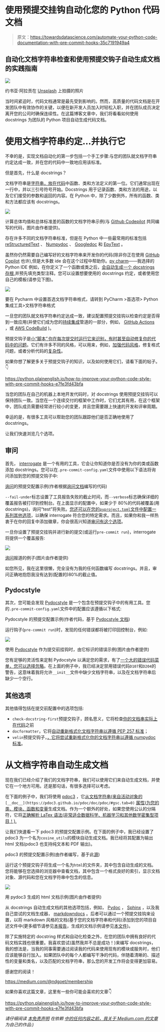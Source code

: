 # 使用预提交挂钩自动化您的 Python 代码文档

> 原文：<https://towardsdatascience.com/automate-your-python-code-documentation-with-pre-commit-hooks-35c7191949a4>

## 自动化文档字符串检查和使用预提交钩子自动生成文档的实践指南

![](img/e11fa8466fd341772d1817f57a9ab608.png)

约书亚·阿拉贡在 [Unsplash](https://unsplash.com?utm_source=medium&utm_medium=referral) 上拍摄的照片

当时间紧迫时，代码文档通常是最先受到影响的。然而，高质量的代码文档是在开发团队中有效协作的关键，以便在新开发人员加入时轻松入职，并在团队成员决定离开您的公司时确保连续性。在这篇博客文章中，我们将看看如何使用 docstrings 为团队的 Python 项目自动生成代码文档。

# 使用文档字符串约定…并执行它

不幸的是，实现文档自动化的第一步包括一个手工步骤:与您的团队就文档字符串约定达成一致，并在您的代码中一致地应用该标准。

但是首先，什么是 docstrings？

文档字符串是[字符串，放在代码](https://peps.python.org/pep-0257/)中函数、类和方法定义的第一位。它们通常出现在一行中，并以三引号符号开始。Docstrings 用于记录函数、类和方法的用途，以及它们接受的参数和返回的内容。在 Python 中，除了少数例外，所有的函数、类和方法都应该有 docstrings。

![](img/9e2c9820e9ad3c549abafa35d740fc2d.png)

计算总体均值和总体标准差的函数的文档字符串示例(与 [Github Codepilot](https://copilot.github.com) 共同编写的代码，图片由作者提供)。

存在许多不同的文档字符串标准，但是在 Python 中一些最常用的标准包括 [reStructuredText](https://peps.python.org/pep-0287/) 、 [Numpydoc](https://numpydoc.readthedocs.io/en/latest/format.html) 、 [Googledoc](https://google.github.io/styleguide/pyguide.html) 和 [EpyText](http://epydoc.sourceforge.net/manual-epytext.html) 。

虽然你仍然需要自己编写好的文档字符串来开发你的代码(除非你正在使用 [GitHub Copilot](https://copilot.github.com) 也许),但是大多数 ide 会在这个过程中帮助你。[py charm](https://www.jetbrains.com/pycharm/)——我选择的 Python IDE 例如，在你定义了一个函数或类之后，[会自动生成一个 docstrings 存根](https://www.jetbrains.com/help/pycharm/using-docstrings-to-specify-types.html),并预先填充类型注释。您可以设置想要使用的 docstrings 约定，或者使用您自己的模板(请参见下图)。

![](img/d86c5b4fdf3e1c37c6a81be44fca2ec0.png)

要在 Pycharm 中设置首选文档字符串格式，请转到 PyCharm >首选项> Python 集成工具>文档字符串格式

一旦您的团队就文档字符串约定达成一致，建议配置预提交挂钩以检查约定是否得到一致应用(并使它们成为您的[持续集成](https://www.atlassian.com/continuous-delivery/continuous-integration)管道的一部分，例如， [GitHub Actions](https://github.com/features/actions) ，或 [AWS CodeBuild](https://aws.amazon.com/codebuild/) )。

预提交钩子是[小“脚本”,你在每次提交时运行它来识别，有时甚至自动修复你的代码中的问题](https://pre-commit.com)。它们有许多不同的风格，可以用来，例如，[加强代码风格](https://python.plainenglish.io/how-to-improve-your-python-code-style-with-pre-commit-hooks-e7fe3fd43bfa)，修复格式问题，或者分析代码的[复杂性](/simplify-your-python-code-automating-code-complexity-analysis-with-wily-5c1e90c9a485)。

如果你想了解更多关于预提交钩子的知识，以及如何使用它们，请看下面的帖子。👇

<https://python.plainenglish.io/how-to-improve-your-python-code-style-with-pre-commit-hooks-e7fe3fd43bfa>  

当您的团队在自己的机器上本地开发代码时，对 docstrings 使用预提交挂钩可以保持团队一致。当您在一个连续交付的框架中工作时，它们尤其有用，在这个框架中，团队成员需要经常进行较小的变更，并且您需要跟上快速的开发和评审周期。

幸运的是，有很多工具可以帮助您的团队跟踪他们是否正确地使用了 docstrings。

让我们快速浏览几个选项。

## 审问

首先， [interrogate](https://interrogate.readthedocs.io/en/latest/index.html?highlight=pre-commit) 是一个有用的工具，它会让你知道你是否没有为你的类或函数添加 docstrings。您可以在`.pre-commit-config.yaml`文件中使用以下语法将询问添加到您的预提交钩子中:

[询问](https://interrogate.readthedocs.io/en/latest/)的预提交配置示例(作者根据[询问文档](https://interrogate.readthedocs.io/en/latest/index.html?highlight=pre-commit)编写的代码)

`--fail-under`标志设置了工具报告失败的截止时间，而`--verbose`标志确保详细的覆盖报告被打印到控制台。在上面显示的配置中，如果少于 80%的代码被覆盖(用 docstrings)，询问“test”将失败。[您还可以在您的`pyproject.toml`文件中配置一系列其他选项](https://interrogate.readthedocs.io/en/latest/index.html?highlight=pre-commit)，以确保 interrogate 符合您的特定需求。而且，如果你和我一样热衷于在你的回复中添加徽章，你会很高兴知道[审问有这个选项](https://interrogate.readthedocs.io/en/latest/#badge-options)。

一旦你设置了预提交挂钩并进行新的提交(或运行`pre-commit run`)，interrogate 将提供一个覆盖报告:

![](img/16340a86ad6b4fc7f834c43f77d2010c.png)

[询问](https://interrogate.readthedocs.io/en/latest/)报道的例子(图片由作者提供)

如您所见，我在这里很懒，完全没有为我的任何函数编写 docstrings。并且，审问正确地抱怨我没有达到(配置的)80%的截止值。

## Pydocstyle

其次，您可能会发现 [Pydocstyle](http://www.pydocstyle.org/en/stable/) 是一个包含在预提交钩子中的有用工具。您的`.pre-commit-config.yaml`文件中的配置应该遵循以下格式:

Pydocstyle 的预提交配置示例(作者代码，基于 [Pydocstyle 文档](http://www.pydocstyle.org/en/stable/usage.html#usage-with-the-pre-commit-git-hooks-framework))

运行钩子(`pre-commit run`)时，发现的任何错误都将被打印回控制台，例如:

![](img/13b8f635466b887686db73976d0f7b0e.png)

使用 [Pydocstyle](http://www.pydocstyle.org/en/stable/) 作为提交前挂钩时，由它标识的错误示例(图片由作者提供)

您有足够的灵活性来定制 Pydocstyle 以满足您的需求，有了[一个大的错误代码菜单，您可以选择忽略](http://www.pydocstyle.org/en/stable/error_codes.html)。在上面的例子中，我已经决定禁用错误代码`D107`和`D204`的警告，这意味着我将允许`__init__`文件中缺少文档字符串，以及在文档字符串后缺少一个空行。

## 其他选项

其他值得包括在提交前配置中的选项包括:

*   `check-docstring-first`预提交钩子，顾名思义，它将检查[你的文档串实际上在代码](https://pre-commit.com/hooks.html)之前
*   `docformatter`，它将[自动重新格式化文档字符串以遵循 PEP 257 标准](https://github.com/PyCQA/docformatter)；
*   `velin`预提交钩子，[，它将尝试重新格式化你的文档字符串以遵循 numpydoc 标准](https://github.com/Carreau/velin)。

# 从文档字符串自动生成文档

现在我们已经介绍了我们的文档字符串，我们可以使用它们来自动生成文档，并使它在一个地方可用。还是那句话，有很多选择可以考虑。

在下面的例子中，我们将使用 [pdoc3](https://pdoc3.github.io/pdoc/doc/pdoc/#gsc.tab=0) ，它[从文档字符串(来自活动对象的](https://pdoc3.github.io/pdoc/doc/pdoc/#gsc.tab=0) `[__doc__](https://pdoc3.github.io/pdoc/doc/pdoc/#gsc.tab=0)` [属性)为您的类、模块、函数和变量](https://pdoc3.github.io/pdoc/doc/pdoc/#gsc.tab=0)生成文档。作为一个额外的好处，如果您使用公认的分隔符，它将[正确解析 LaTex 语法(非常适合数据科学、机器学习和其他数学密集型项目！).](https://pdoc3.github.io/pdoc/doc/pdoc/#gsc.tab=0)

让我们快速看一下 pdoc3 的预提交配置示例。在下面的例子中，我已经设置了 pdoc3 为一个名为`cosine_utils`的模块自动生成文档。我已经将其配置为输出 html 文档(pdoc3 也支持纯文本和 PDF 输出)。

pdoc3 的预提交配置示例(由作者编写，基于此[源](https://github.com/pdoc3/pdoc/issues/313))

运行这个预提交钩子将生成一个名为`html`的文件夹，其中包含自动生成的文档。您将能够在您选择的浏览器中查看文档，其中包含一个格式良好的索引，显示文档对象、源代码和您在文档字符串中包含的信息。

![](img/e3321b6ca3e70ee328e332305de07bd1.png)

用 pydoc3 生成的 html 文档示例(图片由作者提供)

从 docstrings 自动生成文档的其他选项包括，例如， [Pydoc](https://docs.python.org/3/library/pydoc.html) ， [Sphinx](https://docs.readthedocs.io/en/stable/intro/getting-started-with-sphinx.html) ，以及我自己尝试的文档生成器， [markdowndocs](https://github.com/ngoet/markdowndocs) 。后者可以通过一个预提交挂钩来设置，以将 markdown 风格的文档(基于您的文档字符串和代码)添加到您的项目自述文件中(更多细节请参见[本报告](https://github.com/ngoet/markdowndocs)，生成的文档示例请参见[本文件](https://github.com/ngoet/markdowndocs/blob/main/examples/code_documentation.md#setupparser))。

除了实施特定的 docstring 样式和自动化检查之外，在您的团队中拥有良好的代码文档实践也很重要。我喜欢尝试(虽然我并不总是成功！)来编写 docstrings，我的想法是，当我的同事需要通过阅读我的代码来使用现有的模块或服务时，他们应该能够自行加入。如果团队中的每个人都编写干净的代码，伴随着清晰的、描述性的变量和类名，以及匹配的文档字符串，那么您的开发工作将会变得更加容易。

感谢您的阅读！

<https://medium.com/@ndgoet/membership>  

如果你喜欢这篇文章，这里有一些你可能会喜欢的文章👇

<https://python.plainenglish.io/how-to-improve-your-python-code-style-with-pre-commit-hooks-e7fe3fd43bfa>  </automating-unit-tests-in-python-with-hypothesis-d53affdc1eba>  </automating-version-tags-and-changelogs-for-your-python-projects-6c46b68c7139>  

*请仔细阅读* [*本免责声明*](/@ndgoet/disclaimer-5ad928afc841) *在依赖* [*中的任何内容之前，我关于 Medium.com 的文章*](https://towardsdatascience.com/@ndgoet) *为自己的作品:)*